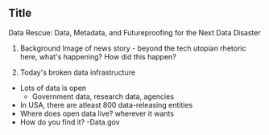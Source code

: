 ## Title
Data Rescue: Data, Metadata, and Futureproofing for the Next Data Disaster

1. Background
Image of news story - beyond the tech utopian rhetoric here, what's happening? How did this happen?

2. Today's broken data infrastructure
  - Lots of data is open
    - Government data, research data, agencies
  - In USA, there are atleast 800 data-releasing entities
  - Where does open data live? wherever it wants
  - How do you find it?
      -Data.gov

